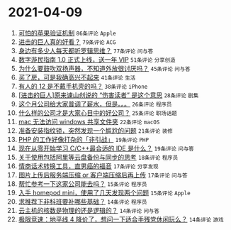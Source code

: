 # 2021-04-09

1. [可怕的苹果验证机制](https://www.v2ex.com/t/769272) `86条评论` `Apple`
1. [进击的巨人真的好看？](https://www.v2ex.com/t/769313) `79条评论` `ACG`
1. [身边有多少人每天都听罗辑思维？](https://www.v2ex.com/t/769271) `77条评论` `问与答`
1. [数字游民指南 1.0 正式上线，送一年 VIP](https://www.v2ex.com/t/769362) `51条评论` `分享创造`
1. [为什么要鼓吹双扬声器，不知道外放很讨厌吗？](https://www.v2ex.com/t/769288) `45条评论` `问与答`
1. [买了房，可是我确高兴不起来](https://www.v2ex.com/t/769390) `41条评论` `生活`
1. [有人的 12 是不戴手机壳的吗？](https://www.v2ex.com/t/769377) `38条评论` `iPhone`
1. [[进击的巨人]原来谏山创说的 “伤害读者” 是这个意思](https://www.v2ex.com/t/769276) `28条评论` `剧集`
1. [这个月公司给大家普调了薪水，但是。。。](https://www.v2ex.com/t/769281) `26条评论` `程序员`
1. [什么样的公司才是大家心目中的好公司？](https://www.v2ex.com/t/769274) `25条评论` `职场话题`
1. [mac 无法访问 windows 共享文件夹](https://www.v2ex.com/t/769327) `22条评论` `macOS`
1. [准备安装指纹锁，突然发现一个尴尬的问题](https://www.v2ex.com/t/769409) `21条评论` `装修`
1. [PHP 的工作好像打杂的「非引战」](https://www.v2ex.com/t/769365) `19条评论` `PHP`
1. [现在从零开始学习 C/C++最合适的 IDE 是什么？](https://www.v2ex.com/t/769286) `19条评论` `问与答`
1. [关于使用包括阿里等云盘备份与同步的思考](https://www.v2ex.com/t/769339) `18条评论` `程序员`
1. [情商话术转换工具，直男癌的福音](https://www.v2ex.com/t/769396) `17条评论` `分享发现`
1. [图片上传后服务端压缩 or 客户端压缩后再上传](https://www.v2ex.com/t/769337) `17条评论` `问与答`
1. [帮忙参考一下这家公司能去吗？](https://www.v2ex.com/t/769340) `15条评论` `程序员`
1. [入手 homepod mini，使用了几天发现两个问题](https://www.v2ex.com/t/769285) `15条评论` `Apple`
1. [求推荐下非科班要补哪些基础？](https://www.v2ex.com/t/769350) `14条评论` `程序员`
1. [云主机的核数是物理的还是逻辑的？](https://www.v2ex.com/t/769297) `14条评论` `问与答`
1. [极限竞速：地平线 4 降价了，想问一下适合手残党休闲玩么？](https://www.v2ex.com/t/769292) `14条评论` `游戏`
